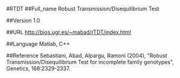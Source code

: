 #RTDT
##Full_name
Robust Transmission/Disequilibrium Test

##Version
1.0

##URL
http://bios.ugr.es/~mabad/rTDT/index.html

##Language
Matlab, C++

##Reference
Sebastiani, Abad, Alpargu, Ramoni (2004), "Robust Transmission/Disequilibrium Test for incomplete family genotypes", Genetics, 168:2329-2337.


